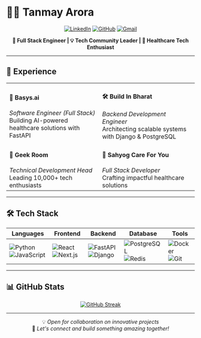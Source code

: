 # 👨‍💻 Tanmay Arora

<div align="center">

[![LinkedIn](https://img.shields.io/badge/LinkedIn-0077B5?style=for-the-badge&logo=linkedin&logoColor=white)](https://linkedin.com/in/tanmaycode1)
[![GitHub](https://img.shields.io/badge/GitHub-100000?style=for-the-badge&logo=github&logoColor=white)](https://github.com/tanmaycode1)
[![Gmail](https://img.shields.io/badge/Gmail-D14836?style=for-the-badge&logo=gmail&logoColor=white)](mailto:tanmayarora118@gmail.com)

</div>

<p align="center"><b>🚀 Full Stack Engineer | 💡 Tech Community Leader | 🌟 Healthcare Tech Enthusiast</b></p>

---

## 💼 Experience

<table>
<tr>
  <td>
    <h4>🏥 Basys.ai</h4>
    <i>Software Engineer (Full Stack)</i><br>
    Building AI-powered healthcare solutions with FastAPI
  </td>
  <td>
    <h4>🛠️ Build In Bharat</h4>
    <i>Backend Development Engineer</i><br>
    Architecting scalable systems with Django & PostgreSQL
  </td>
</tr>
<tr>
  <td>
    <h4>👥 Geek Room</h4>
    <i>Technical Development Head</i><br>
    Leading 10,000+ tech enthusiasts
  </td>
  <td>
    <h4>💪 Sahyog Care For You</h4>
    <i>Full Stack Developer</i><br>
    Crafting impactful healthcare solutions
  </td>
</tr>
</table>

---

## 🛠️ Tech Stack

<div align="center">

| Languages | Frontend | Backend | Database | Tools |
|-----------|----------|---------|----------|-------|
| ![Python](https://img.shields.io/badge/Python-3776AB?style=flat&logo=python&logoColor=white) ![JavaScript](https://img.shields.io/badge/JavaScript-F7DF1E?style=flat&logo=javascript&logoColor=black) | ![React](https://img.shields.io/badge/React-20232A?style=flat&logo=react&logoColor=61DAFB) ![Next.js](https://img.shields.io/badge/Next.js-000000?style=flat&logo=next.js&logoColor=white) | ![FastAPI](https://img.shields.io/badge/FastAPI-009688?style=flat&logo=fastapi&logoColor=white) ![Django](https://img.shields.io/badge/Django-092E20?style=flat&logo=django&logoColor=white) | ![PostgreSQL](https://img.shields.io/badge/PostgreSQL-316192?style=flat&logo=postgresql&logoColor=white) ![Redis](https://img.shields.io/badge/Redis-DC382D?style=flat&logo=redis&logoColor=white) | ![Docker](https://img.shields.io/badge/Docker-2496ED?style=flat&logo=docker&logoColor=white) ![Git](https://img.shields.io/badge/Git-F05032?style=flat&logo=git&logoColor=white) |

</div>

---

## 📊 GitHub Stats

<div align="center">
  <a href="https://git.io/streak-stats"><img src="https://streak-stats.demolab.com?user=tanmaycode1&theme=dark&hide_border=true&border_radius=20" alt="GitHub Streak" /></a>
</div>

---

<div align="center">

💡 *Open for collaboration on innovative projects*  
🌟 *Let's connect and build something amazing together!*

</div>
